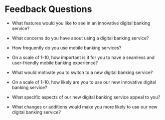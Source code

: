 # Feedback Questions

- What features would you like to see in an innovative digital banking service?

- What concerns do you have about using a digital banking service?

- How frequently do you use mobile banking services?

- On a scale of 1-10, how important is it for you to have a seamless and user-friendly mobile banking experience?

- What would motivate you to switch to a new digital banking service?

- On a scale of 1-10, how likely are you to use our new innovative digital banking service?

- What specific aspects of our new digital banking service appeal to you?

- What changes or additions would make you more likely to use our new digital banking service?

